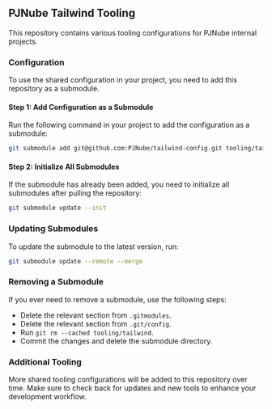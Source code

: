 ## PJNube Tailwind Tooling

This repository contains various tooling configurations for PJNube internal projects.

### Configuration

To use the shared configuration in your project, you need to add this repository as a submodule.

#### Step 1: Add Configuration as a Submodule

Run the following command in your project to add the configuration as a submodule:

```bash
git submodule add git@github.com:PJNube/tailwind-config.git tooling/tailwind
```

#### Step 2: Initialize All Submodules

If the submodule has already been added, you need to initialize all submodules after pulling the repository:

```bash
git submodule update --init
```

### Updating Submodules

To update the submodule to the latest version, run:

```bash
git submodule update --remote --merge
```

### Removing a Submodule

If you ever need to remove a submodule, use the following steps:

- Delete the relevant section from `.gitmodules`.
- Delete the relevant section from `.git/config`.
- Run `git rm --cached tooling/tailwind`.
- Commit the changes and delete the submodule directory.

### Additional Tooling

More shared tooling configurations will be added to this repository over time. Make sure to check back for updates and new tools to enhance your development workflow.
